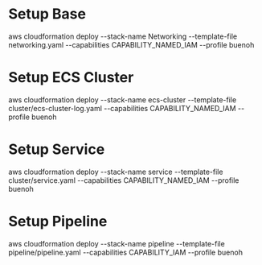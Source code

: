 
# Setup Base
aws cloudformation deploy --stack-name Networking --template-file networking.yaml --capabilities CAPABILITY_NAMED_IAM --profile buenoh 

# Setup ECS Cluster
aws cloudformation deploy --stack-name ecs-cluster --template-file cluster/ecs-cluster-log.yaml --capabilities CAPABILITY_NAMED_IAM --profile buenoh 

# Setup Service
aws cloudformation deploy --stack-name service --template-file cluster/service.yaml --capabilities CAPABILITY_NAMED_IAM --profile buenoh 

# Setup Pipeline
aws cloudformation deploy --stack-name pipeline --template-file pipeline/pipeline.yaml --capabilities CAPABILITY_IAM --profile buenoh 